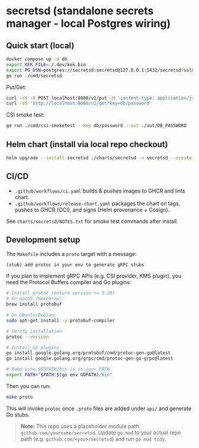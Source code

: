 # secretsd (standalone secrets manager - local Postgres wiring)

## Quick start (local)
```bash
docker compose up -d db
export KEK_FILE=./.dev/kek.bin
export PG_DSN=postgres://secretsd:secretsd@127.0.0.1:5432/secretsd?sslmode=disable
go run ./cmd/secretsd
```

Put/Get:
```bash
curl -sS -X POST localhost:8080/v1/put -H 'content-type: application/json' -d '{"path":"db/password","value":"Tr1cky"}'
curl -sS 'http://localhost:8080/v1/get?key=db/password'
```

CSI smoke test:
```bash
go run ./cmd/csi-smoketest --key db/password --out ./out/DB_PASSWORD
```

## Helm chart (install via local repo checkout)
```bash
helm upgrade --install secretsd ./charts/secretsd -n secretsd --create-namespace   --set image.repository=ghcr.io/OWNER/secretsd   --set image.tag=latest
```

## CI/CD
- `.github/workflows/ci.yaml` builds & pushes images to GHCR and lints chart.
- `.github/workflows/release-chart.yaml` packages the chart on tags, pushes to GHCR (OCI), and signs (Helm provenance + Cosign).

See `charts/secretsd/NOTES.txt` for smoke test commands after install.


## Development setup

The `Makefile` includes a `proto` target with a message:

```
(stub) add protoc in your env to generate gRPC stubs
```

If you plan to implement gRPC APIs (e.g. CSI provider, KMS plugin), you need the Protocol Buffers compiler and Go plugins:

```bash
# Install protoc (ensure version >= 3.20)
# On macOS (Homebrew):
brew install protobuf

# On Ubuntu/Debian:
sudo apt-get install -y protobuf-compiler

# Verify installation
protoc --version

# Install Go plugins
go install google.golang.org/protobuf/cmd/protoc-gen-go@latest
go install google.golang.org/grpc/cmd/protoc-gen-go-grpc@latest

# Make sure $GOPATH/bin is in your PATH
export PATH="$PATH:$(go env GOPATH)/bin"
```

Then you can run:

```bash
make proto
```

This will invoke `protoc` once `.proto` files are added under `api/` and generate Go stubs.


> **Note:** This repo uses a placeholder module path `github.com/yourname/secretsd`. Update `go.mod` to your actual repo path (e.g. `github.com/<you>/secretsd`) and run `go mod tidy`.
